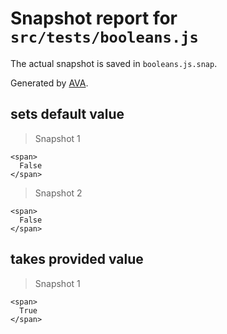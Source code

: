# Snapshot report for `src/tests/booleans.js`

The actual snapshot is saved in `booleans.js.snap`.

Generated by [AVA](https://ava.li).

## sets default value

> Snapshot 1

    <span>
      False
    </span>

> Snapshot 2

    <span>
      False
    </span>

## takes provided value

> Snapshot 1

    <span>
      True
    </span>
